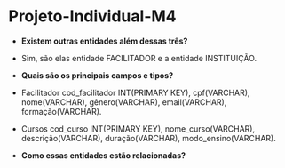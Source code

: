 # Projeto-Individual-M4

- **Existem outras entidades além dessas três?**
- Sim, são elas entidade FACILITADOR e a entidade INSTITUIÇÃO.

- **Quais são os principais campos e tipos?**
- Facilitador 
cod_facilitador INT(PRIMARY KEY), cpf(VARCHAR), nome(VARCHAR), gênero(VARCHAR), email(VARCHAR), formação(VARCHAR).

- Cursos
cod_curso INT(PRIMARY KEY), nome_curso(VARCHAR), descrição(VARCHAR), duração(VARCHAR), modo_ensino(VARCHAR).



- **Como essas entidades estão relacionadas?**
